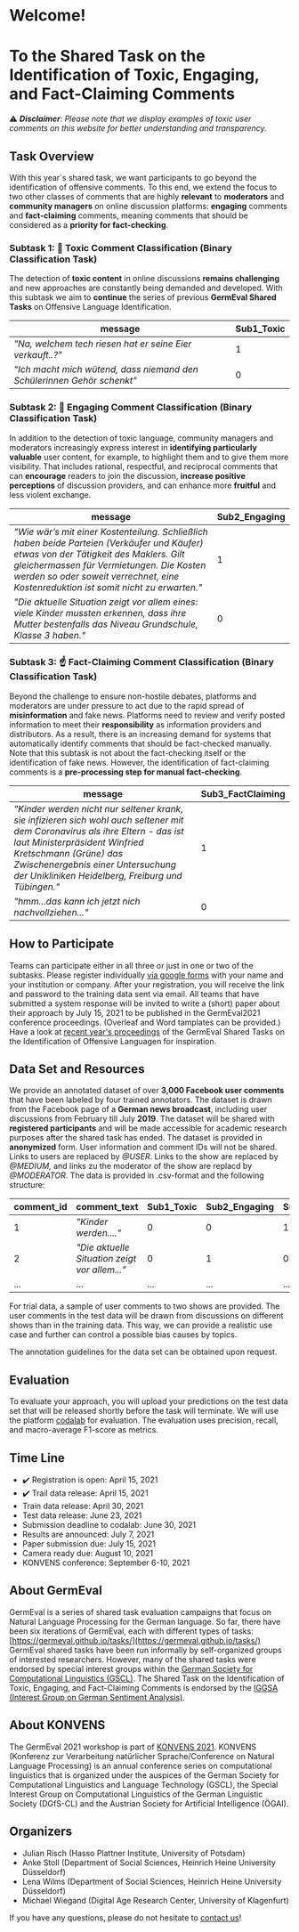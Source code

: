 # Welcome!
# To the Shared Task on the Identification of Toxic, Engaging, and Fact-Claiming Comments

:warning: ***Disclaimer**: Please note that we display examples of toxic user comments on this website for better understanding and transparency.*

## Task Overview

With this year´s shared task, we want participants to go beyond the identification of offensive comments.
To this end, we extend the focus to two other classes of comments that are highly **relevant** to **moderators** and **community managers** on online discussion platforms: **engaging** comments and **fact-claiming** comments, meaning comments that should be considered as a **priority for fact-checking**.


### Subtask 1: :imp: Toxic Comment Classification (Binary Classification Task)


The detection of **toxic content** in online discussions **remains challenging** and new approaches are constantly being demanded and developed. With this subtask we aim to **continue** the series of previous **GermEval Shared Tasks** on Offensive Language Identification.

| message      | Sub1_Toxic |
| ----------- | ----------- |
| *"Na,  welchem tech riesen hat er seine Eier verkauft..?"*      | 1       |
| *"Ich macht mich wütend, dass niemand den Schülerinnen Gehör schenkt"*   | 0        |


### Subtask 2: :hugs: Engaging Comment Classification (Binary Classification Task)

In addition to the detection of toxic language, community managers and moderators increasingly express interest in **identifying particularly valuable** user content, for example, to highlight them and to give them more visibility. That includes rational, respectful, and reciprocal comments that can **encourage** readers to join the discussion, **increase positive perceptions** of discussion providers, and can enhance more **fruitful** and less violent exchange.

| message      | Sub2_Engaging |
| ----------- | ----------- |
| *"Wie wär’s mit einer Kostenteilung. Schließlich haben beide Parteien (Verkäufer und Käufer) etwas von der Tätigkeit des Maklers. Gilt gleichermassen für Vermietungen. Die  Kosten werden so oder soweit verrechnet, eine Kostenreduktion ist somit nicht zu erwarten."*      | 1       |
| *"Die aktuelle Situation zeigt vor allem eines: viele Kinder mussten erkennen, dass ihre Mutter bestenfalls das Niveau Grundschule, Klasse 3 haben."*   | 0        |


### Subtask 3: :point_up: Fact-Claiming Comment Classification (Binary Classification Task)

Beyond the challenge to ensure non-hostile debates, platforms and moderators are under pressure to act due to the rapid spread of **misinformation** and fake news. 
Platforms need to review and verify posted information to meet their **responsibility** as information providers and distributors. 
As a result, there is an increasing demand for systems that automatically identify comments that should be fact-checked manually.
Note that this subtask is not about the fact-checking itself or the identification of fake news.
However, the identification of fact-claiming comments is a **pre-processing step for manual fact-checking**.

| message      | Sub3_FactClaiming |
| ----------- | ----------- |
| *"Kinder werden nicht nur seltener krank, sie infizieren sich wohl auch seltener mit dem Coronavirus als ihre Eltern - das ist laut Ministerpräsident Winfried Kretschmann (Grüne) das Zwischenergebnis einer Untersuchung der Unikliniken Heidelberg, Freiburg und Tübingen."*      | 1       |
| *"hmm...das kann ich jetzt nich nachvollziehen..."*   | 0        |


## How to Participate

Teams can participate either in all three or just in one or two of the subtasks. Please register individually [via google forms](https://docs.google.com/forms/d/e/1FAIpQLSe7R-rfHNU-mXlP6w7sg6A3rogduuityeM_lhF8OiS8zJnixg/viewform) with your name and your institution or company. After your registration, you will receive the link and password to the training data sent via email. All teams that have submitted a system response will be invited to write a (short) paper about their approach by July 15, 2021 to be published in the GermEval2021 conference proceedings. (Overleaf and Word tamplates can be provided.) Have a look at [recent year's proceedings](https://germeval.github.io/) of the GermEval Shared Tasks on the Identification of Offensive Languagen for inspiration.


## Data Set and Resources

We provide an annotated dataset of over **3,000 Facebook user comments** that have been labeled by four trained annotators. The dataset is drawn from the Facebook page of a **German news broadcast**, including user discussions from February till July **2019**. The dataset will be shared with **registered participants** and will be made accessible for academic research purposes  after  the  shared  task has ended. The  dataset is provided in **anonymized** form. User information and comment IDs will not be shared. Links to users are replaced by *@USER*. Links to the show are replaced by *@MEDIUM,* and links zu the moderator of the show are replacd by *@MODERATOR*. The data is provided in .csv-format and the following structure:

| comment_id | comment_text | Sub1_Toxic | Sub2_Engaging | Sub3_FactClaiming |
| ----------- | ----------- | ----------- | ----------- | ----------- |
| 1 | *"Kinder werden...."*      | 0 | 0 | 1 |
| 2 | *"Die aktuelle Situation zeigt vor allem..."* | 0 | 1 | 0 |
| ... | ... | ... | ... | ... | 

For trial data, a sample of user comments to two shows are provided. The user comments in the test data will be drawn from discussions on different shows than in the training data. This way, we can provide a realistic use case and further can control a possible bias causes by topics.

The annotation guidelines for the data set can be obtained upon request.


## Evaluation

To evaluate your approach, you will upload your predictions on the test data set that will be released shortly before the task will terminate. We will use the platform [codalab](https://codalab.org/) for evaluation.
The evaluation uses precision, recall, and macro-average F1-score as metrics. 

## Time Line

- :heavy_check_mark: Registration is open: April 15, 2021
- :heavy_check_mark: Trail data release: April 15, 2021
- Train data release: April 30, 2021
- Test data release: June 23, 2021
- Submission deadline to codalab: June 30, 2021
- Results are announced: July 7, 2021
- Paper submission due: July 15, 2021
- Camera ready due: August 10, 2021
- KONVENS conference: September 6-10, 2021


## About GermEval

GermEval is a series of shared task evaluation campaigns that focus on Natural Language Processing for the German language. So far, there have been six iterations of GermEval, each with different types of tasks: [https://germeval.github.io/tasks/](https://germeval.github.io/tasks/) GermEval shared tasks have been run informally by self-organized groups of interested researchers. However, many of the shared tasks were endorsed by special interest groups within the [German Society for Computational Linguistics (GSCL)](https://gscl.org/en). The Shared Task on the Identification of Toxic, Engaging, and Fact-Claiming Comments is endorsed by the [IGGSA (Interest Group on German Sentiment Analysis)](https://sites.google.com/site/iggsahome/home).


## About KONVENS

The GermEval 2021 workshop is part of [KONVENS 2021](https://konvens2021.phil.hhu.de/). KONVENS (Konferenz zur Verarbeitung natürlicher Sprache/Conference on Natural Language Processing) is an annual conference series on computational linguistics that is organized under the auspices of the German Society for Computational Linguistics and Language Technology (GSCL), the Special Interest Group on Computational Linguistics of the German Linguistic Society (DGfS-CL) and the Austrian Society for Artificial Intelligence (ÖGAI).

## Organizers

- Julian Risch (Hasso Plattner Institute, University of Potsdam)
- Anke Stoll (Department of Social Sciences, Heinrich Heine University Düsseldorf)
- Lena Wilms (Department of Social Sciences, Heinrich Heine University Düsseldorf)
- Michael Wiegand (Digital Age Research Center, University of Klagenfurt)

If you have any questions, please do not hesitate to [contact us](mailto:germeval2021toxic@gmail.com)!
